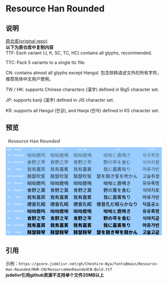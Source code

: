# Resource Han Rounded

## 说明
[原仓库(original repo)](https://github.com/CyanoHao/Resource-Han-Rounded)  
**以下为原仓库中复制内容**  
TTF: Each variant (J, K, SC, TC, HC) contains all glyphs, recommended.

TTC: Pack 5 variants to a single ttc file.

CN: contains almost all glyphs except Hangul.
包含除韩语谚文外的所有字符，推荐简体中文用户使用。

TW / HK: supports Chinese characters (漢字) defined in Big5 character set.

JP: supports kanji (漢字) defined in JIS character set.

KR: supports all Hangul (한글), and Hanja (한자) defined in KS character set.

## 预览
![预览](/Resource-Han-Rounded/preview.png)

## 引用
示例：`https://gcore.jsdelivr.net/gh/Cheshire-Nya/fonts@main/Resource-Han-Rounded/RHR-CN/ResourceHanRoundedCN-Bold.ttf`  
**jsdelivr引用github资源不支持单个文件20MB以上**
